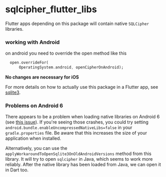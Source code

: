 # sqlcipher_flutter_libs

Flutter apps depending on this package will
contain native `SQLCipher` libraries.

### working with Android
  on android you need to override the open method like this

```dart
  open.overrideFor(
      OperatingSystem.android, openCipherOnAndroid);
```

__No changes are necessary for iOS__

For more details on how to actually use this package in a Flutter app, see 
[sqlite3](https://pub.dev/packages/sqlite3).


### Problems on Android 6

There appears to be a problem when loading native libraries on Android 6 (see [this issue](https://github.com/simolus3/moor/issues/895#issuecomment-720195005)).
If you're seeing those crashes, you could try setting `android.bundle.enableUncompressedNativeLibs=false` in your `gradle.properties`
file. Be aware that this increases the size of your application when installed.

Alternatively, you can use the `applyWorkaroundToOpenSqlite3OnOldAndroidVersions` method from this library.
It will try to open `sqlcipher` in Java, which seems to work more reliably. After the native library has been loaded from Java,
we can open it in Dart too.
